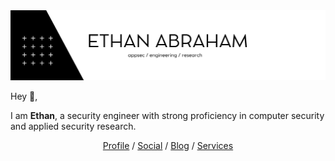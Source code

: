 <img width="1201" alt="Screenshot 2020-10-01 at 1" src="https://raw.githubusercontent.com/ethanabraham/ethanabraham/refs/heads/main/ethanabraham.png">

Hey 👋,

I am **Ethan**, a security engineer with strong proficiency in computer security and applied security research.

<p align="center">
  <a href="https://www.linkedin.com/in/ethanabraham/" target="_blank">Profile</a>  /  <a href="https://twitter.com/ethanabraam" target="_blank">Social</a>  /  <a href="https://ethanabraham.com/blog/" target="_blank">Blog</a>  /  <a href="https://security.in" target="_blank">Services</a>
</p>

